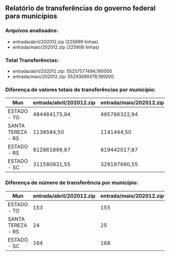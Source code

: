 ## Relatório de transferências do governo federal para municípios
### Arquivos analisados:
* entrada/abril/202012.zip (225899 linhas)
* entrada/maio/202012.zip (225906 linhas)
### Total Transferências:
* entrada/abril/202012.zip: 55257577494,190000
* entrada/maio/202012.zip: 55293099378,190000
### Diferença de valores totais de transferências por município:
| Mun | entrada/abril/202012.zip | entrada/maio/202012.zip | Diff | Percent |
| --- | --- | --- | --- | --- |
| ESTADO - TO | 484464175,94 | 495786322,94 | 11322147,00 | 2,34 |
| SANTA TEREZA - RS | 1138584,50 | 1141444,50 | 2860,00 | 0,25 |
| ESTADO - RS | 812861899,87 | 819442017,87 | 6580118,00 | 0,81 |
| ESTADO - SC | 311580931,55 | 329197690,55 | 17616759,00 | 5,65 |
### Diferença de número de transferência por município:
| Mun | entrada/abril/202012.zip | entrada/maio/202012.zip | Diff | Percent |
| --- | --- | --- | --- | --- |
| ESTADO - TO | 153 | 155 | 2 | 1 |
| SANTA TEREZA - RS | 24 | 25 | 1 | 4 |
| ESTADO - SC | 164 | 168 | 4 | 2 |
